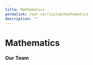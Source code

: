 ```yaml
---
title: Mathematics
permalink: /our-curriculum/mathematics
description: ""
---
```

# **Mathematics**

### Our Team